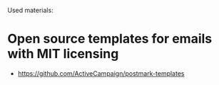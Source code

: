 Used materials:

# Open source templates for emails with MIT licensing

- https://github.com/ActiveCampaign/postmark-templates
